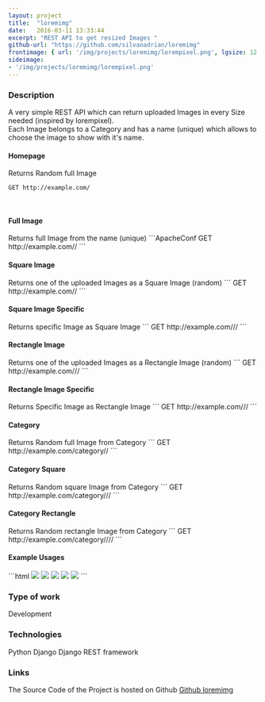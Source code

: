 ```yaml
---
layout: project
title:  "loremimg"
date:   2016-03-11 13:33:44
excerpt: "REST API to get resized Images "
github-url: "https://github.com/silvanadrian/loremimg"
frontimage: { url: '/img/projects/loremimg/lorempixel.png', lgsize: 12 , mdsize: 12, smsize: 12, xssize: }
sideimage:
- '/img/projects/loremimg/lorempixel.png'
---
```

<h3>Description</h3>

A very simple REST API which can return uploaded Images in every Size needed (inspired by lorempixel).  
Each Image belongs to a Category and has a name (unique) which allows to choose the image to show with it's name.

<h4>Homepage</h4>
Returns Random full Image

```ApacheConf
GET http://example.com/
```
<br>
<h4>Full Image</h4>
Returns full Image from the name (unique)  
```ApacheConf
GET http://example.com/<name>/
```
<br>
<h4>Square Image</h4>
Returns one of the uploaded Images as a Square Image (random)
```
GET http://example.com/<width>/
```
<br>
<h4>Square Image Specific</h4>
Returns specific Image as Square Image
```
GET http://example.com/<width>/<name>/
```
<br>
<h4>Rectangle Image</h4>
Returns one of the uploaded Images as a Rectangle Image (random)  
```
GET http://example.com/<width>/<height>/
```
<br>
<h4>Rectangle Image Specific</h4>
Returns Specific Image as Rectangle Image
```
GET http://example.com/<width>/<height>/<name>
```
<br>
<h4>Category</h4>
Returns Random full Image from Category
```
GET http://example.com/category/<category>/
```
<br>
<h4>Category Square</h4>
Returns Random square Image from Category
```
GET http://example.com/category/<category>/<width>/
```
<br>
<h4>Category Rectangle</h4>
Returns Random rectangle Image from Category
```
GET http://example.com/category/<category>/<width>/<height>/
```
<br>
<h4>Example Usages</h4>
```html
<img src="http://example.com/200/" />
<img src="http://example.com/200/400" />
<img src="http://example.com/category/various/" />
<img src="http://example.com/category/various/200/" />
<img src="http://example.com/category/various/200/400" />
```
<h3>Type of work</h3>

Development

<h3>Technologies</h3>
Python  
Django  
Django REST framework

<h3>Links</h3>
The Source Code of the Project is hosted on Github   
<a target="_blank" href="https://github.com/silvanadrian/loremimg">Github loremimg</a>
